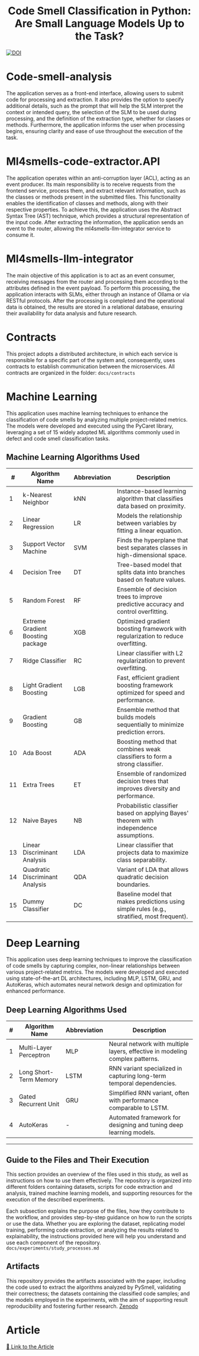 <div align="center" >
    <h1>Code Smell Classification in Python: </br> Are Small Language Models Up to the Task?</h2>
</div>

[![DOI](https://zenodo.org/badge/DOI/10.5281/zenodo.15514693.svg)](https://doi.org/10.5281/zenodo.15514693)


# Code-smell-analysis

The application serves as a front-end interface, allowing users to submit code for processing and extraction. It also provides the option to specify additional details, such as the prompt that will help the SLM interpret the context or intended query, the selection of the SLM to be used during processing, and the definition of the extraction type, whether for classes or methods. Furthermore, the application informs the user when processing begins, ensuring clarity and ease of use throughout the execution of the task.


# Ml4smells-code-extractor.API

The application operates within an anti-corruption layer (ACL), acting as an event producer. Its main responsibility is to receive requests from the frontend service, process them, and extract relevant information, such as the classes or methods present in the submitted files. This functionality enables the identification of classes and methods, along with their respective properties. To achieve this, the application uses the Abstract Syntax Tree (AST) technique, which provides a structural representation of the input code. After extracting the information, the application sends an event to the router, allowing the ml4smells-llm-integrator service to consume it.


# Ml4smells-llm-integrator

The main objective of this application is to act as an event consumer, receiving messages from the router and processing them according to the attributes defined in the event payload. To perform this processing, the application interacts with SLMs, either through an instance of Ollama or via RESTful protocols. After the processing is completed and the operational data is obtained, the results are stored in a relational database, ensuring their availability for data analysis and future research.


# Contracts

This project adopts a distributed architecture, in which each service is responsible for a specific part of the system and, consequently, uses contracts to establish communication between the microservices. All contracts are organized in the folder: `docs/contracts`


# Machine Learning 

This application uses machine learning techniques to enhance the classification of code smells by analyzing multiple project-related metrics. The models were developed and executed using the PyCaret library, leveraging a set of 15 widely adopted ML algorithms commonly used in defect and code smell classification tasks.


## Machine Learning Algorithms Used

| #  | Algorithm Name                         | Abbreviation | Description                                                                 |
|----|---------------------------------------- |------------- |-----------------------------------------------------------------------------|
| 1  | k-Nearest Neighbor                     | kNN          | Instance-based learning algorithm that classifies data based on proximity.  |
| 2  | Linear Regression                      | LR           | Models the relationship between variables by fitting a linear equation.     |
| 3  | Support Vector Machine                  | SVM          | Finds the hyperplane that best separates classes in high-dimensional space. |
| 4  | Decision Tree                          | DT           | Tree-based model that splits data into branches based on feature values.    |
| 5  | Random Forest                          | RF           | Ensemble of decision trees to improve predictive accuracy and control overfitting. |
| 6  | Extreme Gradient Boosting package       | XGB          | Optimized gradient boosting framework with regularization to reduce overfitting. |
| 7  | Ridge Classifier                        | RC           | Linear classifier with L2 regularization to prevent overfitting.            |
| 8  | Light Gradient Boosting                 | LGB          | Fast, efficient gradient boosting framework optimized for speed and performance. |
| 9  | Gradient Boosting                       | GB           | Ensemble method that builds models sequentially to minimize prediction errors. |
| 10 | Ada Boost                               | ADA          | Boosting method that combines weak classifiers to form a strong classifier. |
| 11 | Extra Trees                             | ET           | Ensemble of randomized decision trees that improves diversity and performance. |
| 12 | Naive Bayes                             | NB           | Probabilistic classifier based on applying Bayes' theorem with independence assumptions. |
| 13 | Linear Discriminant Analysis            | LDA          | Linear classifier that projects data to maximize class separability.        |
| 14 | Quadratic Discriminant Analysis         | QDA          | Variant of LDA that allows quadratic decision boundaries.                   |
| 15 | Dummy Classifier                        | DC           | Baseline model that makes predictions using simple rules (e.g., stratified, most frequent). |



# Deep Learning

This application uses deep learning techniques to improve the classification of code smells by capturing complex, non-linear relationships between various project-related metrics. The models were developed and executed using state-of-the-art DL architectures, including MLP, LSTM, GRU, and AutoKeras, which automates neural network design and optimization for enhanced performance.


## Deep Learning Algorithms Used

| #  | Algorithm Name                         | Abbreviation | Description                                                                |
|----|---------------------------------------- |------------- |----------------------------------------------------------------------------|
| 1  | Multi-Layer Perceptron                  | MLP          | Neural network with multiple layers, effective in modeling complex patterns.|
| 2  | Long Short-Term Memory                  | LSTM         | RNN variant specialized in capturing long-term temporal dependencies.       |
| 3  | Gated Recurrent Unit                    | GRU          | Simplified RNN variant, often with performance comparable to LSTM.          |
| 4  | AutoKeras                               | -            | Automated framework for designing and tuning deep learning models.          |

---


## Guide to the Files and Their Execution

This section provides an overview of the files used in this study, as well as instructions on how to use them effectively. The repository is organized into different folders containing datasets, scripts for code extraction and analysis, trained machine learning models, and supporting resources for the execution of the described experiments.

Each subsection explains the purpose of the files, how they contribute to the workflow, and provides step-by-step guidance on how to run the scripts or use the data. Whether you are exploring the dataset, replicating model training, performing code extraction, or analyzing the results related to explainability, the instructions provided here will help you understand and use each component of the repository. `docs/experiments/study_processes.md`




## Artifacts


This repository provides the artifacts associated with the paper, including the code used to extract the algorithms analyzed by PySmell, validating their correctness; the datasets containing the classified code samples; and the models employed in the experiments, with the aim of supporting result reproducibility and fostering further research. [Zenodo](https://zenodo.org/records/15514693)



# Article

[📄 Link to the Article]()
